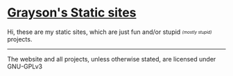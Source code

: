# [Grayson's Static sites](https://grsan.xyz)

Hi, these are my static sites, which are just fun and/or stupid <sub><sup>*(mostly stupid)*</sup></sub> projects.

---
The website and all projects, unless otherwise stated, are licensed under GNU-GPLv3